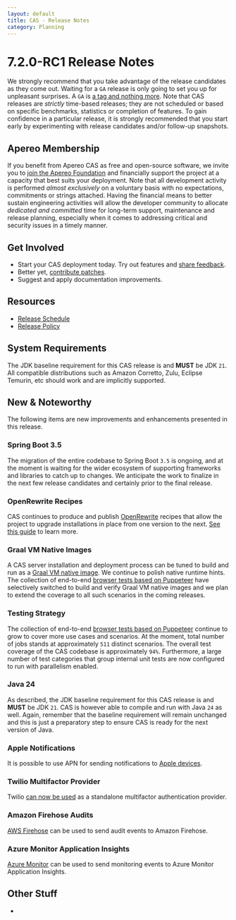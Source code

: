 ```yaml
---
layout: default
title: CAS - Release Notes
category: Planning
---
```


# 7.2.0-RC1 Release Notes

We strongly recommend that you take advantage of the release candidates as they come out. Waiting for a `GA` release is only going to set
you up for unpleasant surprises. A `GA` is [a tag and nothing more](https://apereo.github.io/2017/03/08/the-myth-of-ga-rel/). Note 
that CAS releases are *strictly* time-based releases; they are not scheduled or based on specific benchmarks, 
statistics or completion of features. To gain confidence in a particular
release, it is strongly recommended that you start early by experimenting with release candidates and/or follow-up snapshots.

## Apereo Membership

If you benefit from Apereo CAS as free and open-source software, we invite you
to [join the Apereo Foundation](https://www.apereo.org/content/apereo-membership)
and financially support the project at a capacity that best suits your deployment. Note that all development activity is performed
*almost exclusively* on a voluntary basis with no expectations, commitments or strings attached. Having the financial means to better
sustain engineering activities will allow the developer community to allocate *dedicated and committed* time for long-term support,
maintenance and release planning, especially when it comes to addressing critical and security issues in a timely manner. 

## Get Involved

- Start your CAS deployment today. Try out features and [share feedback](/cas/Mailing-Lists.html).
- Better yet, [contribute patches](/cas/developer/Contributor-Guidelines.html).
- Suggest and apply documentation improvements.

## Resources

- [Release Schedule](https://github.com/apereo/cas/milestones)
- [Release Policy](/cas/developer/Release-Policy.html)

## System Requirements

The JDK baseline requirement for this CAS release is and **MUST** be JDK `21`. All compatible distributions
such as Amazon Corretto, Zulu, Eclipse Temurin, etc should work and are implicitly supported.

## New & Noteworthy

The following items are new improvements and enhancements presented in this release. 

### Spring Boot 3.5

The migration of the entire codebase to Spring Boot `3.5` is ongoing, and at the moment is waiting for the wider ecosystem 
of supporting frameworks and libraries to catch up to changes. We anticipate the work to finalize in the next few 
release candidates and certainly prior to the final release.

### OpenRewrite Recipes

CAS continues to produce and publish [OpenRewrite](https://docs.openrewrite.org/) recipes that allow the project to upgrade installations
in place from one version to the next. [See this guide](../installation/OpenRewrite-Upgrade-Recipes.html) to learn more.

### Graal VM Native Images

A CAS server installation and deployment process can be tuned to build and run 
as a [Graal VM native image](../installation/GraalVM-NativeImage-Installation.html). We continue to polish native runtime hints.
The collection of end-to-end [browser tests based on Puppeteer](../../developer/Test-Process.html) have selectively switched
to build and verify Graal VM native images and we plan to extend the coverage to all such scenarios in the coming releases.

### Testing Strategy

The collection of end-to-end [browser tests based on Puppeteer](../../developer/Test-Process.html) continue to grow to cover more use cases
and scenarios. At the moment, total number of jobs stands at approximately `511` distinct scenarios. The overall
test coverage of the CAS codebase is approximately `94%`. Furthermore, a large number of test categories that group internal unit tests
are now configured to run with parallelism enabled.
  
### Java 24

As described, the JDK baseline requirement for this CAS release is and **MUST** be JDK `21`. CAS is however
able to compile and run with Java `24` as well. Again, remember that the baseline requirement will remain unchanged
and this is just a preparatory step to ensure CAS is ready for the next version of Java.
 
### Apple Notifications

It is possible to use APN for sending notifications to [Apple devices](../notifications/Notifications-Configuration-APN.html).

### Twilio Multifactor Provider

Twilio [can now be used](../mfa/Twilio-Multifactor-Authentication.html) as a standalone multifactor authentication provider.
        
### Amazon Firehose Audits

[AWS Firehose](../audits/Audits-AWS-Firehose.html) can be used to send audit events to Amazon Firehose.
     
### Azure Monitor Application Insights

[Azure Monitor](../monitoring/Configuring-Monitoring-AzureInsights.html) can be used to 
send monitoring events to Azure Monitor Application Insights.

## Other Stuff
              
-            
